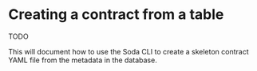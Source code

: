 # Creating a contract from a table

TODO

This will document how to use the Soda CLI to create a skeleton contract YAML file from the metadata in the database. 
